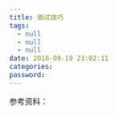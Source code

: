 ```yaml
---
title: 面试技巧
tags:
  - null
  - null
  - null
date: 2018-09-19 23:02:11
categories:
password:
---
```




<!-- more -->



参考资料：